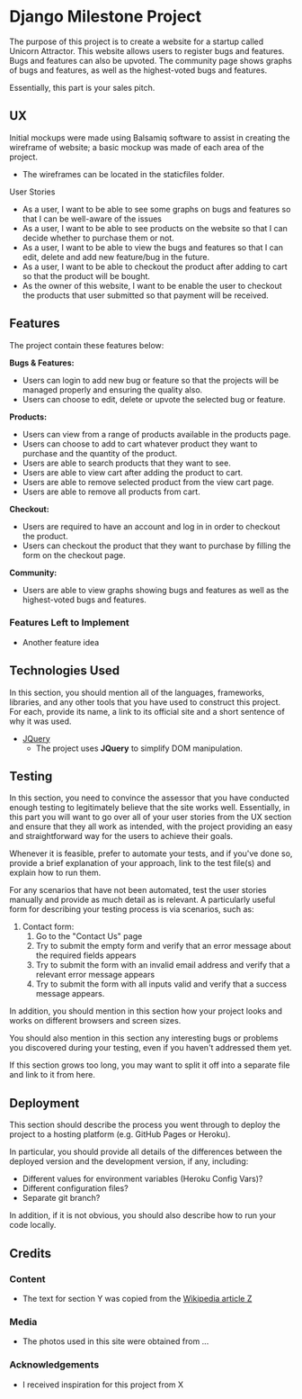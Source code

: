 # Django Milestone Project

The purpose of this project is to create a website for a startup called Unicorn Attractor. 
This website allows users to register bugs and features. Bugs and features can also be upvoted. 
The community page shows graphs of bugs and features, as well as the highest-voted bugs and features.

Essentially, this part is your sales pitch.
 
## UX
 
Initial mockups were made using Balsamiq software to assist in creating the wireframe of website; a basic mockup was made of each area of the project.

- The wireframes can be located in the staticfiles folder.

User Stories
- As a user, I want to be able to see some graphs on bugs and features so that I can be well-aware of the issues
- As a user, I want to be able to see products on the website so that I can decide whether to purchase them or not.
- As a user, I want to be able to view the bugs and features so that I can edit, delete and add new feature/bug in the future.
- As a user, I want to be able to checkout the product after adding to cart so that the product will be bought.
- As the owner of this website, I want to be enable the user to checkout the products that user submitted so that payment will be received.

## Features

The project contain these features below:

**Bugs & Features:**
- Users can login to add new bug or feature so that the projects will be managed properly and ensuring the quality also.
- Users can choose to edit, delete or upvote the selected bug or feature.

**Products:**
- Users can view from a range of products available in the products page.
- Users can choose to add to cart whatever product they want to purchase and the quantity of the product.
- Users are able to search products that they want to see.
- Users are able to view cart after adding the product to cart.
- Users are able to remove selected product from the view cart page.
- Users are able to remove all products from cart.

**Checkout:**
- Users are required to have an account and log in in order to checkout the product.
- Users can checkout the product that they want to purchase by filling the form on the checkout page.

**Community:**
- Users are able to view graphs showing bugs and features as well as the highest-voted bugs and features.

### Features Left to Implement
- Another feature idea

## Technologies Used

In this section, you should mention all of the languages, frameworks, libraries, and any other tools that you have used to construct this project. For each, provide its name, a link to its official site and a short sentence of why it was used.

- [JQuery](https://jquery.com)
    - The project uses **JQuery** to simplify DOM manipulation.


## Testing

In this section, you need to convince the assessor that you have conducted enough testing to legitimately believe that the site works well. Essentially, in this part you will want to go over all of your user stories from the UX section and ensure that they all work as intended, with the project providing an easy and straightforward way for the users to achieve their goals.

Whenever it is feasible, prefer to automate your tests, and if you've done so, provide a brief explanation of your approach, link to the test file(s) and explain how to run them.

For any scenarios that have not been automated, test the user stories manually and provide as much detail as is relevant. A particularly useful form for describing your testing process is via scenarios, such as:

1. Contact form:
    1. Go to the "Contact Us" page
    2. Try to submit the empty form and verify that an error message about the required fields appears
    3. Try to submit the form with an invalid email address and verify that a relevant error message appears
    4. Try to submit the form with all inputs valid and verify that a success message appears.

In addition, you should mention in this section how your project looks and works on different browsers and screen sizes.

You should also mention in this section any interesting bugs or problems you discovered during your testing, even if you haven't addressed them yet.

If this section grows too long, you may want to split it off into a separate file and link to it from here.

## Deployment

This section should describe the process you went through to deploy the project to a hosting platform (e.g. GitHub Pages or Heroku).

In particular, you should provide all details of the differences between the deployed version and the development version, if any, including:
- Different values for environment variables (Heroku Config Vars)?
- Different configuration files?
- Separate git branch?

In addition, if it is not obvious, you should also describe how to run your code locally.


## Credits

### Content
- The text for section Y was copied from the [Wikipedia article Z](https://en.wikipedia.org/wiki/Z)

### Media
- The photos used in this site were obtained from ...

### Acknowledgements

- I received inspiration for this project from X